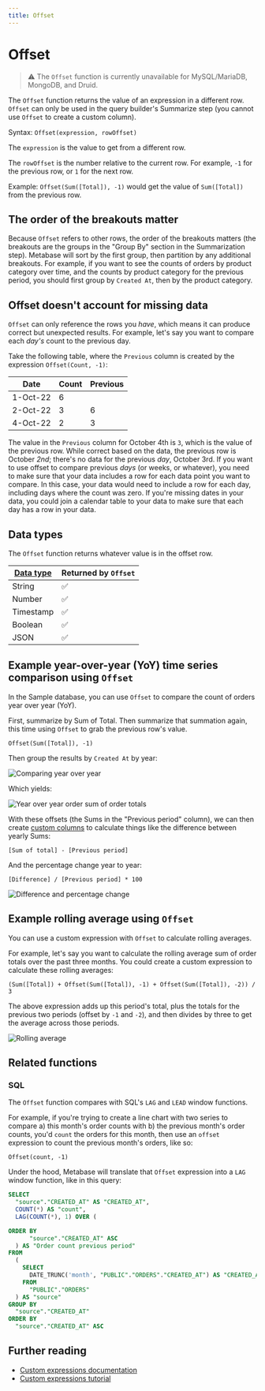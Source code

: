```yaml
---
title: Offset
---
```


# Offset

> ⚠️ The `Offset` function is currently unavailable for MySQL/MariaDB, MongoDB, and Druid.

The `Offset` function returns the value of an expression in a different row. `Offset` can only be used in the query builder's Summarize step (you cannot use `Offset` to create a custom column).

Syntax: `Offset(expression, rowOffset)`

The `expression` is the value to get from a different row.

The `rowOffset` is the number relative to the current row. For example, `-1` for the previous row, or `1` for the next row.

Example: `Offset(Sum([Total]), -1)` would get the value of `Sum([Total])` from the previous row.

## The order of the breakouts matter

Because `Offset` refers to other rows, the order of the breakouts matters (the breakouts are the groups in the "Group By" section in the Summarization step). Metabase will sort by the first group, then partition by any additional breakouts. For example, if you want to see the counts of orders by product category over time, and the counts by product category for the previous period, you should first group by `Created At`, then by the product category.

## Offset doesn't account for missing data

`Offset` can only reference the rows you _have_, which means it can produce correct but unexpected results. For example, let's say you want to compare each _day's_ count to the previous day.

Take the following table, where the `Previous` column is created by the expression `Offset(Count, -1)`:

| Date     | Count | Previous |
| -------- | ----- | -------- |
| 1-Oct-22 | 6     |          |
| 2-Oct-22 | 3     | 6        |
| 4-Oct-22 | 2     | 3        |

The value in the `Previous` column for October 4th is `3`, which is the value of the previous row. While correct based on the data, the previous row is October _2nd_; there's no data for the previous _day_, October 3rd. If you want to use offset to compare previous _days_ (or weeks, or whatever), you need to make sure that your data includes a row for each data point you want to compare. In this case, your data would need to include a row for each day, including days where the count was zero. If you're missing dates in your data, you could join a calendar table to your data to make sure that each day has a row in your data.

## Data types

The `Offset` function returns whatever value is in the offset row.

| [Data type](https://www.metabase.com/learn/grow-your-data-skills/data-fundamentals/data-types-overview#examples-of-data-types) | Returned by `Offset` |
| ------------------------------------------------------------------------------------------------------------------------------ | -------------------- |
| String                                                                                                                         | ✅                   |
| Number                                                                                                                         | ✅                   |
| Timestamp                                                                                                                      | ✅                   |
| Boolean                                                                                                                        | ✅                   |
| JSON                                                                                                                           | ✅                   |

## Example year-over-year (YoY) time series comparison using `Offset`

In the Sample database, you can use `Offset` to compare the count of orders year over year (YoY).

First, summarize by Sum of Total. Then summarize that summation again, this time using `Offset` to grab the previous row's value.

```
Offset(Sum([Total]), -1)
```

Then group the results by `Created At` by year:

![Comparing year over year](../../images/sum-of-totals-for-previous-period.png)

Which yields:

![Year over year order sum of order totals](../../images/year-over-year-sum-totals.png)

With these offsets (the Sums in the "Previous period" column), we can then create [custom columns](../editor.md#creating-custom-columns) to calculate things like the difference between yearly Sums:

```
[Sum of total] - [Previous period]
```

And the percentage change year to year:

```
[Difference] / [Previous period] * 100
```

![Difference and percentage change](../../images/diff-and-percentage.png)

## Example rolling average using `Offset`

You can use a custom expression with `Offset` to calculate rolling averages.

For example, let's say you want to calculate the rolling average sum of order totals over the past three months. You could create a custom expression to calculate these rolling averages:

```
(Sum([Total]) + Offset(Sum([Total]), -1) + Offset(Sum([Total]), -2)) / 3
```

The above expression adds up this period's total, plus the totals for the previous two periods (offset by `-1` and `-2`), and then divides by three to get the average across those periods.

![Rolling average](../../images/rolling-average.png)

## Related functions

### SQL

The `Offset` function compares with SQL's `LAG` and `LEAD` window functions.

For example, if you're trying to create a line chart with two series to compare a) this month's order counts with b) the previous month's order counts, you'd `count` the orders for this month, then use an `offset` expression to count the previous month's orders, like so:

```
Offset(count, -1)
```

Under the hood, Metabase will translate that `Offset` expression into a `LAG` window function, like in this query:

```sql
SELECT
  "source"."CREATED_AT" AS "CREATED_AT",
  COUNT(*) AS "count",
  LAG(COUNT(*), 1) OVER (

ORDER BY
      "source"."CREATED_AT" ASC
  ) AS "Order count previous period"
FROM
  (
    SELECT
      DATE_TRUNC('month', "PUBLIC"."ORDERS"."CREATED_AT") AS "CREATED_AT"
    FROM
      "PUBLIC"."ORDERS"
  ) AS "source"
GROUP BY
  "source"."CREATED_AT"
ORDER BY
  "source"."CREATED_AT" ASC
```

## Further reading

- [Custom expressions documentation](../expressions.md)
- [Custom expressions tutorial](https://www.metabase.com/learn/metabase-basics/querying-and-dashboards/questions/custom-expressions)
